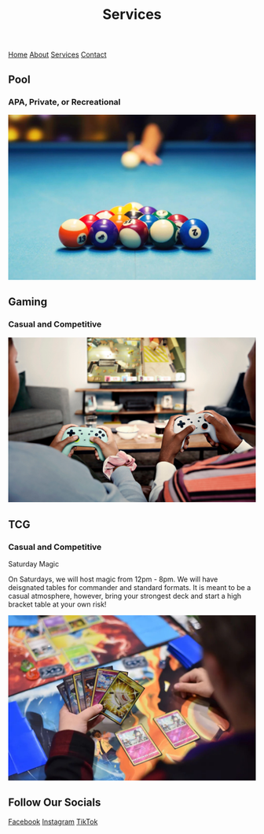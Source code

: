 <html lang="en">
<body>
  <header>
    <h1>Services</h1>
  </header>

  <nav>
    <a href="README.md">Home</a>
    <a href="About.md">About</a>
    <a href="Services.md">Services</a>
    <a href="ContactInformation.md">Contact</a>
  </nav>

  <footer>
    <h2> Pool </h2>
    <h3>APA, Private, or Recreational</h3>
    <p></p>
    <img src="Pool.jpg" alt="Player Breaking in Pool">
    <h2> Gaming </h2>
    <h3>Casual and Competitive</h3>
    <p></p>
    <img src="Video_Games.jpg" alt="People Playing Video Games">
    <h2> TCG </h2>
    <h3>Casual and Competitive</h3>
    <p>Saturday Magic</p>
    <p>On Saturdays, we will host magic from 12pm - 8pm. We will have deisgnated tables for commander and standard formats. It is meant to be
     a casual atmosphere, however, bring your strongest deck and start a high bracket table at your own risk! </p>
    <img src="Pokemon.jpg" alt="Person Playing Pokemon">
    <h2> Follow Our Socials </h2>
    <a href="https://www.facebook.com">Facebook</a>
    <a href="https://www.instagram.com">Instagram</a>
    <a href="https://www.tiktok.com/en/">TikTok</a>
  </footer>

</body>
</html>

